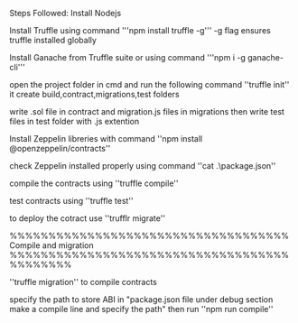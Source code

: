 Steps Followed:
Install Nodejs 

Install Truffle using command '''npm install truffle -g''' -g flag ensures truffle installed globally

Install Ganache from Truffle suite or using command '''npm i -g ganache-cli'''

open the project folder in cmd and run the following command ''truffle init'' it create build,contract,migrations,test folders 

write .sol file in contract and migration.js files in migrations then write test files in test folder with .js extention

Install Zeppelin libreries with command ''npm install @openzeppelin/contracts'' 

check Zeppelin installed properly using command ''cat .\package.json'' 

compile the contracts using ''truffle compile''

test contracts using ''truffle test''

to deploy the cotract use ''trufflr migrate''

%%%%%%%%%%%%%%%%%%%%%%%%%%%%%%%%%%%% Compile and migration %%%%%%%%%%%%%%%%%%%%%%%%%%%%%%%%%%%%%%%%%%%%

''truffle migration'' to compile contracts 

specify the path to store ABI in "package.json file under debug section make a compile line and specify the path" then run ''npm run compile''